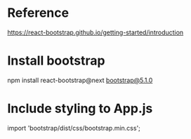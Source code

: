# Reference
https://react-bootstrap.github.io/getting-started/introduction
# Install bootstrap
npm install react-bootstrap@next bootstrap@5.1.0
# Include styling to App.js
import 'bootstrap/dist/css/bootstrap.min.css';